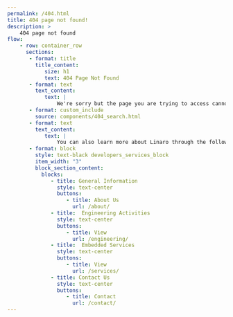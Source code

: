 ```yaml
---
permalink: /404.html
title: 404 page not found!
description: >
    404 page not found
flow:
    - row: container_row
      sections:
       - format: title
         title_content:
            size: h1
            text: 404 Page Not Found
       - format: text
         text_content:
            text: |
                We're sorry but the page you are trying to access cannot be found. You may want to use the search feature to try and find it:
       - format: custom_include
         source: components/404_search.html
       - format: text
         text_content:
            text: |
                You can also learn more about Linaro through the following link:
       - format: block
         style: text-black developers_services_block
         item_width: "3"
         block_section_content:
           blocks:
              - title: General Information
                style: text-center
                buttons:
                   - title: About Us
                     url: /about/
              - title:  Engineering Activities
                style: text-center
                buttons:
                   - title: View
                     url: /engineering/
              - title:  Embedded Services
                style: text-center
                buttons:
                   - title: View
                     url: /services/
              - title: Contact Us
                style: text-center
                buttons:
                   - title: Contact
                     url: /contact/
---
```

